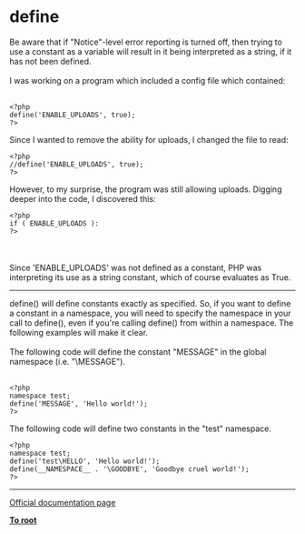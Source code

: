 # define



Be aware that if "Notice"-level error reporting is turned off, then trying to use a constant as a variable will result in it being interpreted as a string, if it has not been defined.<br><br>I was working on a program which included a config file which contained:<br><br>

```
<?php
define('ENABLE_UPLOADS', true);
?>
```


Since I wanted to remove the ability for uploads, I changed the file to read:



```
<?php
//define('ENABLE_UPLOADS', true);
?>
```


However, to my surprise, the program was still allowing uploads. Digging deeper into the code, I discovered this:



```
<?php
if ( ENABLE_UPLOADS ):
?>
```
<br><br>Since &apos;ENABLE_UPLOADS&apos; was not defined as a constant, PHP was interpreting its use as a string constant, which of course evaluates as True.  

---

define() will define constants exactly as specified.  So, if you want to define a constant in a namespace, you will need to specify the namespace in your call to define(), even if you&apos;re calling define() from within a namespace.  The following examples will make it clear.<br><br>The following code will define the constant "MESSAGE" in the global namespace (i.e. "\MESSAGE").<br><br>

```
<?php
namespace test;
define('MESSAGE', 'Hello world!');
?>
```


The following code will define two constants in the "test" namespace.



```
<?php
namespace test;
define('test\HELLO', 'Hello world!');
define(__NAMESPACE__ . '\GOODBYE', 'Goodbye cruel world!');
?>
```
  

---

[Official documentation page](https://www.php.net/manual/en/function.define.php)

**[To root](/README.md)**